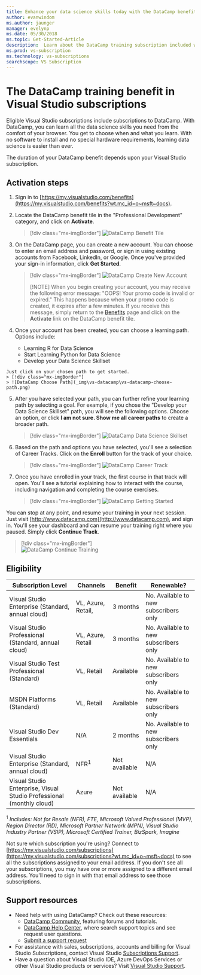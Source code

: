 ```yaml
---
title: Enhance your data science skills today with the DataCamp benefit in selected Visual Studio subscriptions. | Microsoft Docs
author: evanwindom
ms.author: jaunger
manager: evelynp
ms.date: 05/30/2018
ms.topic: Get-Started-Article
description:  Learn about the DataCamp training subscription included with selected Visual Studio subscriptions.
ms.prod: vs-subscription
ms.technology: vs-subscriptions
searchscope: VS Subscription
---
```


# The DataCamp training benefit in Visual Studio subscriptions

Eligible Visual Studio subscriptions include subscriptions to DataCamp.  With DataCamp, you can learn all the data science skills you need from the comfort of your browser. You get to choose when and what you learn. With no software to install and no special hardware requirements, learning data science is easier than ever.

The duration of your DataCamp benefit depends upon your Visual Studio subscription.

## Activation steps

1. Sign in to [https://my.visualstudio.com/benefits](https://my.visualstudio.com/benefits?wt.mc_id=o~msft~docs).

2. Locate the DataCamp benefit tile in the "Professional Development" category, and click on **Activate**.
   > [!div class="mx-imgBorder"]
   > ![DataCamp Benefit Tile](_img/vs-datacamp/vs-datacamp-tile-2.png)

3. On the DataCamp page, you can create a new account.  You can choose to enter an email address and password, or sign in using existing accounts from Facebook, LinkedIn, or Google.  Once you've provided your sign-in information, click **Get Started**.
   > [!div class="mx-imgBorder"]
   > ![DataCamp Create New Account](_img/vs-datacamp/vs-datacamp-create-account.png)
   > 
   > [!NOTE]
   > When you begin creating your account, you may receive the following error message: "OOPS!  Your promo code is invalid or expired."  This happens because when your promo code is created, it expires after a few minutes.  If you receive this message, simply return to the [Benefits](https://my.visualstudio.com/benefits) page and click on the **Activate** link on the DataCamp benefit tile.

4. Once your account has been created, you can choose a learning path.  Options include:
    - Learning R for Data Science
    - Start Learning Python for Data Science
    - Develop your Data Science Skillset


~~~
Just click on your chosen path to get started.
> [!div class="mx-imgBorder"]
> ![DataCamp Choose Path](_img\vs-datacamp\vs-datacamp-choose-path.png)
~~~

5. After you have selected your path, you can further refine your learning path by selecting a goal.  For example, if you chose the "Develop your Data Science Skillset" path, you will see the following options. Choose an option, or click **I am not sure.  Show me all career paths** to create a broader path.
   > [!div class="mx-imgBorder"]
   > ![DataCamp Data Science Skillset](_img/vs-datacamp/vs-datacamp-datascience.png)


6. Based on the path and options you have selected, you'll see a selection of Career Tracks.  Click on the **Enroll** button for the track of your choice.
   > [!div class="mx-imgBorder"]
   > ![DataCamp Career Track](_img/vs-datacamp/vs-datacamp-all-tracks.png)

7. Once you have enrolled in your track, the first course in that track will open.  You'll see a tutorial explaining how to interact with the course, including navigation and completing the course exercises.

   > [!div class="mx-imgBorder"]
   > ![DataCamp Getting Started](_img/vs-datacamp/vs-datacamp-getting-started.png)

You can stop at any point, and resume your training in your next session.  Just visit [http://www.datacamp.com](http://www.datacamp.com), and sign in.  You'll see your dashboard and can resume your training right where you paused. Simply click **Continue Track**.

> [!div class="mx-imgBorder"]   
> ![DataCamp Continue Training](_img/vs-datacamp/vs-datacamp-continue-training.png)

## Eligibility

| Subscription Level                                                 |     Channels                                            | Benefit                                                          | Renewable?    |
|--------------------------------------------------------------------|---------------------------------------------------------|------------------------------------------------------------------|---------------|
| Visual Studio Enterprise (Standard, annual cloud)   | VL, Azure, Retail, | 3 months       |  No.  Available to new subscribers only          |
| Visual Studio Professional (Standard, annual cloud) | VL, Azure, Retail                                       | 3 months                                                            |  No.  Available to new subscribers only           |
| Visual Studio Test Professional (Standard)                         | VL, Retail                                              | Available                                             |  No.  Available to new subscribers only           |
| MSDN Platforms (Standard)                                          | VL, Retail                                              | Available                                              |  No.  Available to new subscribers only           |
| Visual Studio Dev Essentials | N/A  | 2 months | No. Available to new subscribers only |
| Visual Studio Enterprise (Standard, annual cloud)  | NFR<sup>1</sup> |Not available  | N/A |
| Visual Studio Enterprise, Visual Studio Professional (monthly cloud) | Azure | Not available | N/A |



<sup>1</sup>  *Includes:  Not for Resale (NFR), FTE, Microsoft Valued Professional (MVP), Region Director (RD), Microsoft Partner Network (MPN), Visual Studio Industry Partner (VSIP), Microsoft Certified Trainer, BizSpark, Imagine*



Not sure which subscription you're using?  Connect to [https://my.visualstudio.com/subscriptions](https://my.visualstudio.com/subscriptions?wt.mc_id=o~msft~docs) to see all the subscriptions assigned to your email address. If you don't see all your subscriptions, you may have one or more assigned to a different email address.  You'll need to sign in with that email address to see those subscriptions.


## Support resources
-  Need help with using DataCamp?  Check out these resources:
    - [DataCamp Community](https://www.datacamp.com/community/tutorials), featuring forums and tutorials.
    - [DataCamp Help Center](https://support.datacamp.com/hc), where search support topics and see request user questions.
    - [Submit a support request](https://support.datacamp.com/hc/requests/new)
-  For assistance with sales, subscriptions, accounts and billing for Visual Studio Subscriptions, contact Visual Studio [Subscriptions Support](https://visualstudio.microsoft.com/subscriptions/support/).
-  Have a question about Visual Studio IDE, Azure DevOps Services or other Visual Studio products or services?  Visit [Visual Studio Support](https://visualstudio.microsoft.com/support/).
